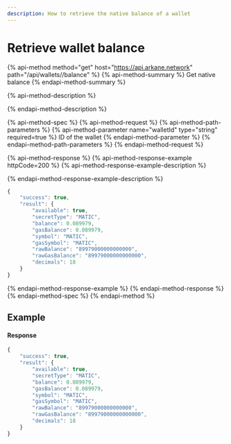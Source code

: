 ```yaml
---
description: How to retrieve the native balance of a wallet
---
```


# Retrieve wallet balance

{% api-method method="get" host="https://api.arkane.network" path="/api/wallets/<walletId>/balance" %}
{% api-method-summary %}
Get native balance
{% endapi-method-summary %}

{% api-method-description %}

{% endapi-method-description %}

{% api-method-spec %}
{% api-method-request %}
{% api-method-path-parameters %}
{% api-method-parameter name="walletId" type="string" required=true %}
ID of the wallet
{% endapi-method-parameter %}
{% endapi-method-path-parameters %}
{% endapi-method-request %}

{% api-method-response %}
{% api-method-response-example httpCode=200 %}
{% api-method-response-example-description %}

{% endapi-method-response-example-description %}

```javascript
{
    "success": true,
    "result": {
        "available": true,
        "secretType": "MATIC",
        "balance": 0.089979,
        "gasBalance": 0.089979,
        "symbol": "MATIC",
        "gasSymbol": "MATIC",
        "rawBalance": "89979000000000000",
        "rawGasBalance": "89979000000000000",
        "decimals": 18
    }
}
```
{% endapi-method-response-example %}
{% endapi-method-response %}
{% endapi-method-spec %}
{% endapi-method %}

## Example

#### Response

```javascript
{
    "success": true,
    "result": {
        "available": true,
        "secretType": "MATIC",
        "balance": 0.089979,
        "gasBalance": 0.089979,
        "symbol": "MATIC",
        "gasSymbol": "MATIC",
        "rawBalance": "89979000000000000",
        "rawGasBalance": "89979000000000000",
        "decimals": 18
    }
}
```

## 

